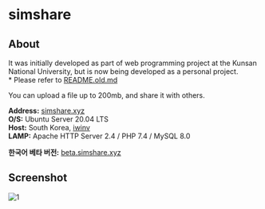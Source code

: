 # simshare

## About

It was initially developed as part of web programming project at the Kunsan National University, but is now being developed as a personal project.
<br>* Please refer to <a href = "https://github.com/antibiotics11/simshare/blob/main/README.old.md">README.old.md</a>

You can upload a file up to 200mb, and share it with others.

<b>Address:</b> <a href = "https://simshare.xyz">simshare.xyz</a> <br>
<b>O/S:</b> Ubuntu Server 20.04 LTS <br>
<b>Host:</b> South Korea, <a href = "https://iwinv.kr/">iwinv</a> <br>
<b>LAMP:</b> Apache HTTP Server 2.4 / PHP 7.4 / MySQL 8.0 

<b>한국어 베타 버전:</b> <a href = "https://beta.simshare.xyz">beta.simshare.xyz</a>

## Screenshot

![1](https://user-images.githubusercontent.com/75349747/126364513-fd76d311-796f-4257-b96c-e41e364ddbda.PNG)

